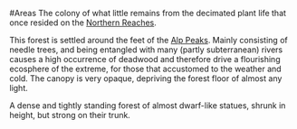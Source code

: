 ---
---

\#Areas 
The colony of what little remains from the decimated plant life that once resided on the [Northern Reaches](Northern%20Reaches.md).

This forest is settled around the feet of the [Alp Peaks](Alp%20Peaks.md). Mainly consisting of needle trees, and being entangled with many (partly subterranean) rivers causes a high occurrence of deadwood and therefore drive a flourishing ecosphere of the extreme, for those that accustomed to the weather and cold.
The canopy is very opaque, depriving the forest floor of almost any light.

A dense and tightly standing forest of almost dwarf-like statues, shrunk in height, but strong on their trunk.

 
